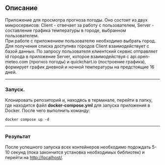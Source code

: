 ## Описание
Приложение для просмотра прогноза погоды. 
Оно состоит из двух микросервисов:
Client - отвечает за работу с пользователем, 
Server - составление графика температуры в городе, выбранном пользователем.  
При работе с приложением пользователю необходимо выбрать город. Для получения списка доступнвх городов Client взаимодействует с базой данных. 
По запросу пользователя клиентский сервис отправляет id города в приложение Server, которое взаимодействуя с api.open-meteo.com (прогноз погоды) и quickchart.io (построение графика), 
формирует график дневной и ночной температуры на предстоящие 16 дней. 

____
### Запуск.
Клонировать репозиторий и, находясь в терминале, перейти в папку, где находится файл **docker-compose.yml** для запуска приложения в Docker. После чего выполнить команду:
```
docker compose up -d
```

____
### Результат
После успешного запуска всех контейнеров необходимо подождать 5-10 секунд (пока закончится установка необходимых библиотек) и перейти на [http://localhost/](http://localhost/).
###
